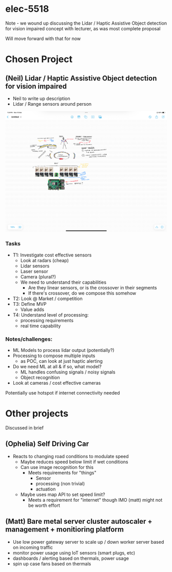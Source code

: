 # elec-5518

Note - we wound up discussing the Lidar / Haptic Assistive Object detection
for vision impaired concept with lecturer, as was most complete proposal

Will move forward with that for now

# Chosen Project

## (Neil) Lidar / Haptic Assistive Object detection for vision impaired

- Neil to write up description
- Lidar / Range sensors around person

![Initial Sketch](../haptic_vision_inital_sketch.jpeg)

### Tasks

- T1: Investigate cost effective sensors
  - Look at radars (cheap)
  - Lidar sensors
  - Laser sensor
  - Camera (plural?)
  - We need to understand their capabilities
    - Are they linear sensors, or is the crossover in their segments
    - If there's crossover, do we compose this somehow
- T2: Look @ Market / competition
- T3: Define MVP
  - Value adds
- T4: Understand level of processing:
  - processing requirements
  - real time capability


### Notes/challenges:

- ML Models to process lidar output (potentially?)
- Processing to compose multiple inputs
  - as POC, can look at just haptic alerting
- Do we need ML at all & if so, what model?
  - ML handles confusing signals / noisy signals
  - Object recognition
- Look at cameras / cost effective cameras


Potentially use hotspot if internet connectivity needed


# Other projects

Discussed in brief

## (Ophelia) Self Driving Car

- Reacts to changing road conditions to modulate speed
  - Maybe reduces speed below limit if wet conditions
  - Can use image recognition for this
    - Meets requirements for "things"
      - Sensor
      - processing (non trivial)
      - actuation
  - Maybe uses map API to set speed limit?
    - Meets a requirement for "internet" though IMO (matt) might not be worth effort

## (Matt) Bare metal server cluster autoscaler + management + monitioring platform

- Use low power gateway server to scale up / down worker server based on incoming traffic
- monitor power usage using IoT sensors (smart plugs, etc)
- dashboards / alerting based on thermals, power usage
- spin up case fans based on thermals